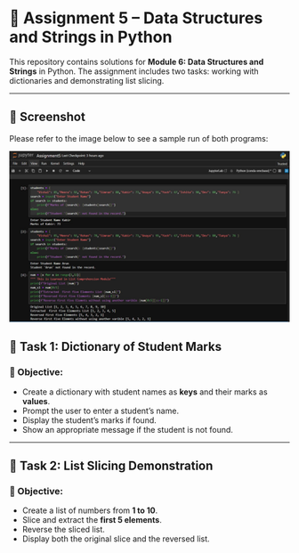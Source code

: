 # 📘 Assignment 5 – Data Structures and Strings in Python

This repository contains solutions for **Module 6: Data Structures and Strings** in Python. The assignment includes two tasks: working with dictionaries and demonstrating list slicing.

---

## 📸 Screenshot

Please refer to the image below to see a sample run of both programs:

![Assignment Screenshot](AssignmentNo5.jpg)

## 🔹 Task 1: Dictionary of Student Marks

### 🎯 Objective:
- Create a dictionary with student names as **keys** and their marks as **values**.
- Prompt the user to enter a student’s name.
- Display the student’s marks if found.
- Show an appropriate message if the student is not found.

---

## 🔹 Task 2: List Slicing Demonstration

### 🎯 Objective:
- Create a list of numbers from **1 to 10**.
- Slice and extract the **first 5 elements**.
- Reverse the sliced list.
- Display both the original slice and the reversed list.
